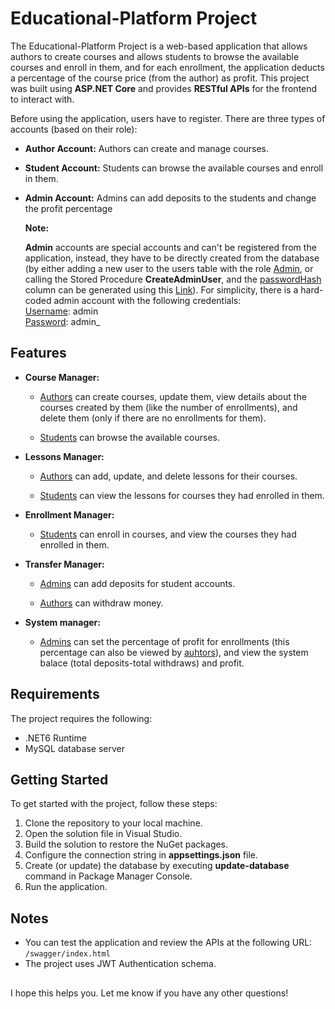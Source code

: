 # Educational-Platform Project

The Educational-Platform Project is a web-based application that allows authors to create courses and allows students to browse the available courses and enroll in them, and for each enrollment, the application deducts a percentage of the course price (from the author) as profit. This project was built using **ASP.NET Core** and provides **RESTful APIs** for the frontend to interact with.

Before using the application, users have to register.
There are three types of accounts (based on their role):

- **Author Account:** Authors can create and manage courses.
- **Student Account:** Students can browse the available courses and enroll in them.
- **Admin Account:** Admins can add deposits to the students and change the profit percentage

  **Note:**

  **Admin** accounts are special accounts and can't be registered from the application, instead, they have to be directly created from the database (by either adding a new user to the users table with the role <ins>Admin</ins>, or calling the Stored Procedure **CreateAdminUser**, and the <ins>passwordHash</ins> column can be generated using this [Link](https://bcrypt.online/)). For simplicity, there is a hard-coded admin account with the following credentials:<br>
  <ins>Username</ins>: admin<br>
  <ins>Password</ins>: admin_


## Features

- **Course Manager:**

  - <ins>Authors</ins> can create courses, update them, view details about the courses created by them (like the number of enrollments), and delete them (only if there are no enrollments for them).

  - <ins>Students</ins> can browse the available courses.

* **Lessons Manager:**

  - <ins>Authors</ins> can add, update, and delete lessons for their courses.

  - <ins>Students</ins> can view the lessons for courses they had enrolled in them.

* **Enrollment Manager:**

  - <ins>Students</ins> can enroll in courses, and view the courses they had enrolled in them.

* **Transfer Manager:**

  - <ins>Admins</ins> can add deposits for student accounts.

  - <ins>Authors</ins> can withdraw money.

* **System manager:**
  - <ins>Admins</ins> can set the percentage of profit for enrollments (this percentage can also be viewed by <ins>auhtors</ins>), and view the system balace (total deposits-total withdraws) and profit.

## Requirements

The project requires the following:

- .NET6 Runtime
- MySQL database server

## Getting Started

To get started with the project, follow these steps:

1. Clone the repository to your local machine.
2. Open the solution file in Visual Studio.
3. Build the solution to restore the NuGet packages.
4. Configure the connection string in **appsettings.json** file.
5. Create (or update) the database by executing **update-database** command in Package Manager Console.
6. Run the application.

## Notes

- You can test the application and review the APIs at the following URL: `/swagger/index.html`
- The project uses JWT Authentication schema.

##

I hope this helps you. Let me know if you have any other questions!
